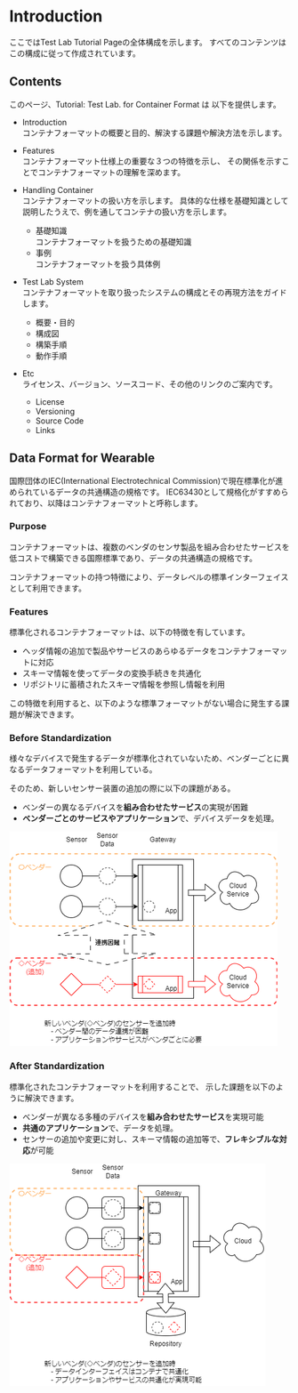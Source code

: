 # Introduction

ここではTest Lab Tutorial Pageの全体構成を示します。
すべてのコンテンツはこの構成に従って作成されています。

## Contents

このページ、Tutorial: Test Lab. for Container Format は 以下を提供します。

  - Introduction  
    コンテナフォーマットの概要と目的、解決する課題や解決方法を示します。

  - Features  
    コンテナフォーマット仕様上の重要な３つの特徴を示し、
    その関係を示すことでコンテナフォーマットの理解を深めます。

  - Handling Container  
    コンテナフォーマットの扱い方を示します。
    具体的な仕様を基礎知識として説明したうえで、例を通してコンテナの扱い方を示します。
    - 基礎知識  
    コンテナフォーマットを扱うための基礎知識
    - 事例  
    コンテナフォーマットを扱う具体例

  - Test Lab System  
    コンテナフォーマットを取り扱ったシステムの構成とその再現方法をガイドします。
    - 概要・目的
    - 構成図
    - 構築手順
    - 動作手順
  - Etc  
    ライセンス、バージョン、ソースコード、その他のリンクのご案内です。
    - License
    - Versioning
    - Source Code
    - Links

## Data Format for Wearable
国際団体のIEC(International Electrotechnical Commission)で現在標準化が進められているデータの共通構造の規格です。
IEC63430として規格化がすすめられており、以降はコンテナフォーマットと呼称します。

### Purpose
コンテナフォーマットは、複数のベンダのセンサ製品を組み合わせたサービスを低コストで構築できる国際標準であり、データの共通構造の規格です。

コンテナフォーマットの持つ特徴により、データレベルの標準インターフェイスとして利用できます。

### Features
標準化されるコンテナフォーマットは、以下の特徴を有しています。
- ヘッダ情報の追加で製品やサービスのあらゆるデータをコンテナフォーマットに対応
- スキーマ情報を使ってデータの変換手続きを共通化
- リポジトリに蓄積されたスキーマ情報を参照し情報を利用

この特徴を利用すると、以下のような標準フォーマットがない場合に発生する課題が解決できます。

### Before Standardization

様々なデバイスで発生するデータが標準化されていないため、ベンダーごとに異なるデータフォーマットを利用している。   

そのため、新しいセンサー装置の追加の際に以下の課題がある。

- ベンダーの異なるデバイスを**組み合わせたサービス**の実現が困難
- **ベンダーごとのサービスやアプリケーション**で、デバイスデータを処理。

 ![](before_standization.drawio.png)


### After Standardization

標準化されたコンテナフォーマットを利用することで、
示した課題を以下のように解決できます。

- ベンダーが異なる多種のデバイスを**組み合わせたサービス**を実現可能
- **共通のアプリケーション**で、データを処理。
- センサーの追加や変更に対し、スキーマ情報の追加等で、**フレキシブルな対応**が可能
 
 ![](after_standization.drawio.png)

